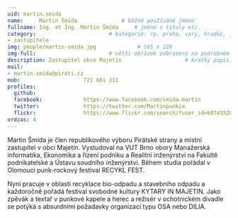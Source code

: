 ```yaml
---
uid: martin.smida
name:     Martin Šmída      		# běžně používáné jméno
fullname: Ing. et Ing. Martin Šmída  	# jméno s tituly etc.
category:                 		# kategorie: rp, praha, vary, hradec, jmk, senat
- zastupitele
img: people/martin-smida.jpg             # 165 x 220
img-full:                 		# větší obrázek zobrazený na podrobném profilu
description: Zastupitel obce Majetín             		# kratký popis, max 160 znaků
mail:
- martin.smida@pirati.cz
mob:					721 661 311
profiles:
  github:
  facebook:				https://www.facebook.com/smida.martin
  twitter:				https://twitter.com/Martinpunkie
  flickr:				https://www.flickr.com/search/?user_id=68741528%40N03&sort=date-taken-desc&view_all=1&text=martin%20%C5%A1m%C3%ADda
ordzas: 4
---
```

Martin Šmída je člen republikového výboru Pirátské strany a místní zastupitel v obci Majetín. Vystudoval na VUT Brno obory Manažerská informatika, Ekonomika a řízení podniku a Realitní inženýrství na Fakultě podnikatelské a Ústavu soudního inženýrství. Během studia pořádal v Olomouci punk-rockový festival RECYKL FEST.

Nyní pracuje v oblasti recyklace bio-odpadu a stavebního odpadu a každoročně pořádá festival svobodné kultury KYTARY IN MAJETIN. Jako zpěvák a textař v punkové kapele a herec a režisér v ochotnickém divadle se potýká s absurdními požadavky organizací typu OSA nebo DILIA.
